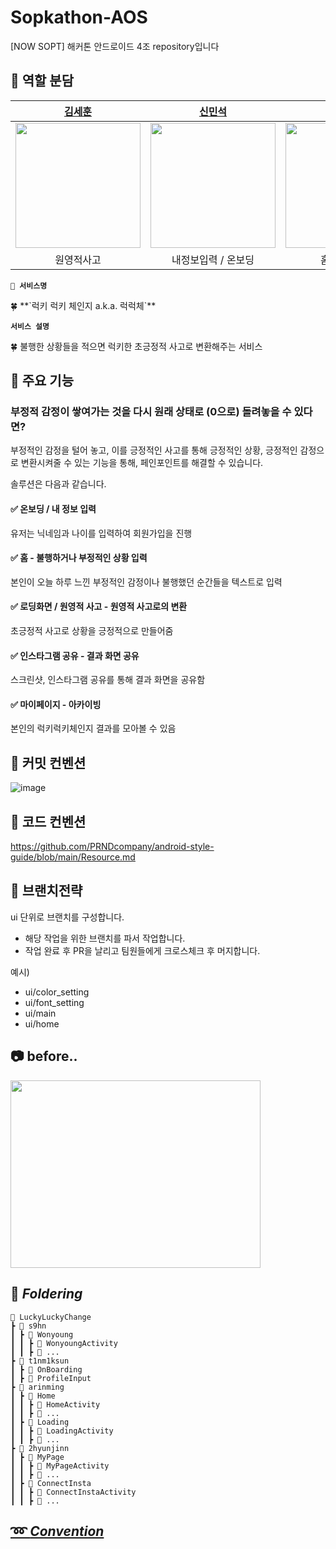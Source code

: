 # Sopkathon-AOS
[NOW SOPT] 해커톤 안드로이드 4조 repository입니다

## 👋 역할 분담
|                                                    [김세훈](https://github.com/s9hn)                                                     |                                                 [신민석](https://github.com/t1nm1ksun)                                                  |                                                  [김아린](https://github.com/arinming)                                                  |                                                 [이현진](https://github.com/2hyunjinn)                                                  |
|:-------------------------------------------------------------------------------------------------------------------------------------:|:------------------------------------------------------------------------------------------------------------------------------------:|:------------------------------------------------------------------------------------------------------------------------------------:|:------------------------------------------------------------------------------------------------------------------------------------:|
| <img src="https://github.com/2hyunjinn/2hyunjinn/assets/95455569/1bdb4be5-6a96-4b0d-83e6-01d7306cc490" width="200px"  height="200dp"> | <img src="https://github.com/2hyunjinn/2hyunjinn/assets/95455569/891fee17-df02-4286-a161-5969958572d3" width="200px" height="200dp"> | <img src="https://github.com/2hyunjinn/2hyunjinn/assets/95455569/16e9e238-4f1e-45d5-b360-f788806fd1d5" width="200px" height="200dp"> | <img src="https://github.com/2hyunjinn/2hyunjinn/assets/95455569/6b6a33a0-d215-4b7c-a519-0c0958cd6473" width="200px" height="200dp"> |
|                                                                 원영적사고                                                                 |                                                             내정보입력 / 온보딩                                                              |                                                               홈 / 로딩화면                                                               |                                                            인스타캡쳐 / 마이페이지                                                             | 

**`👋 서비스명`**

<aside>
🍀 **`럭키 럭키 체인지 a.k.a. 럭럭체`**

</aside>

**`서비스 설명`**

<aside>
🍀 불행한 상황들을 적으면 럭키한 초긍정적 사고로 변환해주는 서비스

</aside>


## 👋 주요 기능
### 부정적 감정이 쌓여가는 것을 다시 원래 상태로 (0으로) 돌려놓을 수 있다면?
부정적인 감정을 털어 놓고, 이를 긍정적인 사고를 통해 긍정적인 상황, 긍정적인 감정으로 변환시켜줄 수 있는 기능을 통해, 페인포인트를 해결할 수 있습니다.

솔루션은 다음과 같습니다.

#### ✅ 온보딩 / 내 정보 입력
유저는 닉네임과 나이를 입력하여 회원가입을 진행
#### ✅ 홈 - 불행하거나 부정적인 상황 입력
본인이 오늘 하루 느낀 부정적인 감정이나 불행했던 순간들을 텍스트로 입력
#### ✅ 로딩화면 / 원영적 사고 - 원영적 사고로의 변환
초긍정적 사고로 상황을 긍정적으로 만들어줌
#### ✅ 인스타그램 공유 - 결과 화면 공유
스크린샷, 인스타그램 공유를 통해 결과 화면을 공유함
#### ✅ 마이페이지 - 아카이빙
본인의 럭키럭키체인지 결과를 모아볼 수 있음


## 👋 커밋 컨벤션
![image](https://github.com/2hyunjinn/2hyunjinn/assets/95455569/b7bf23fb-7b95-48c2-a9d9-d6d69dea9d02)

## 👋 코드 컨벤션
https://github.com/PRNDcompany/android-style-guide/blob/main/Resource.md


## 👋 브랜치전략

ui 단위로 브랜치를 구성합니다.

- 해당 작업을 위한 브랜치를 파서 작업합니다.
- 작업 완료 후 PR을 날리고 팀원들에게 크로스체크 후 머지합니다.

예시)

- ui/color_setting
- ui/font_setting
- ui/main
- ui/home

## 📷 **before..**
<img src="https://github.com/2hyunjinn/2hyunjinn/assets/95455569/0377ceeb-0097-4ec7-9dc6-af7dcc30105f" width="400px" height="300dp">


## 📁 *****Foldering*****
```
📂 LuckyLuckyChange
┣ 📂 s9hn
┃ ┣ 📂 Wonyoung
┃ ┃ ┣ 📂 WonyoungActivity
┃ ┃ ┣ 📂 ...
┣ 📂 t1nm1ksun
┃ ┣ 📂 OnBoarding
┃ ┣ 📂 ProfileInput
┣ 📂 arinming
┃ ┣ 📂 Home
┃ ┃ ┣ 📂 HomeActivity
┃ ┃ ┣ 📂 ...
┃ ┣ 📂 Loading
┃ ┃ ┣ 📂 LoadingActivity
┃ ┃ ┣ 📂 ...
┣ 📂 2hyunjinn
┃ ┣ 📂 MyPage
┃ ┃ ┣ 📂 MyPageActivity
┃ ┃ ┣ 📂 ...
┃ ┣ 📂 ConnectInsta
┃ ┃ ┣ 📂 ConnectInstaActivity
┃ ┃ ┣ 📂 ...
```

## [➿ *****Convention*****]( https://www.notion.so/NOW-SOPT-4-Android-c06a6fc7ba6d4fe48aa4773e1ced8ca6 )
